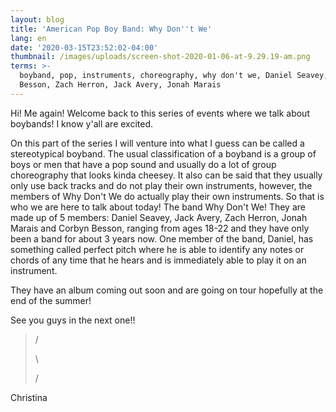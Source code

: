 ```yaml
---
layout: blog
title: 'American Pop Boy Band: Why Don''t We'
lang: en
date: '2020-03-15T23:52:02-04:00'
thumbnail: /images/uploads/screen-shot-2020-01-06-at-9.29.19-am.png
terms: >-
  boyband, pop, instruments, choreography, why don't we, Daniel Seavey, Corbyn
  Besson, Zach Herron, Jack Avery, Jonah Marais
---
```

Hi! Me again! Welcome back to this series of events where we talk about boybands! I know y'all are excited.

On this part of the series I will venture into what I guess can be called a stereotypical boyband. The usual classification of a boyband is a group of boys or men that have a pop sound and usually do a lot of group choreography that looks kinda cheesey. It also can be said that they usually only use back tracks and do not play their own instruments, however, the members of Why Don't We do actually play their own instruments. So that is who we are here to talk about today! The band Why Don't We! They are made up of 5 members: Daniel Seavey, Jack Avery, Zach Herron, Jonah Marais and Corbyn Besson, ranging from ages 18-22 and they have only been a band for about 3 years now. One member of the band, Daniel, has something called perfect pitch where he is able to identify any notes or chords of any time that he hears and is immediately able to play it on an instrument. 

They have an album coming out soon and are going on tour hopefully at the end of the summer! 

See you guys in the next one!!

> /
>
> \
>
>
> /
>
>



Christina
